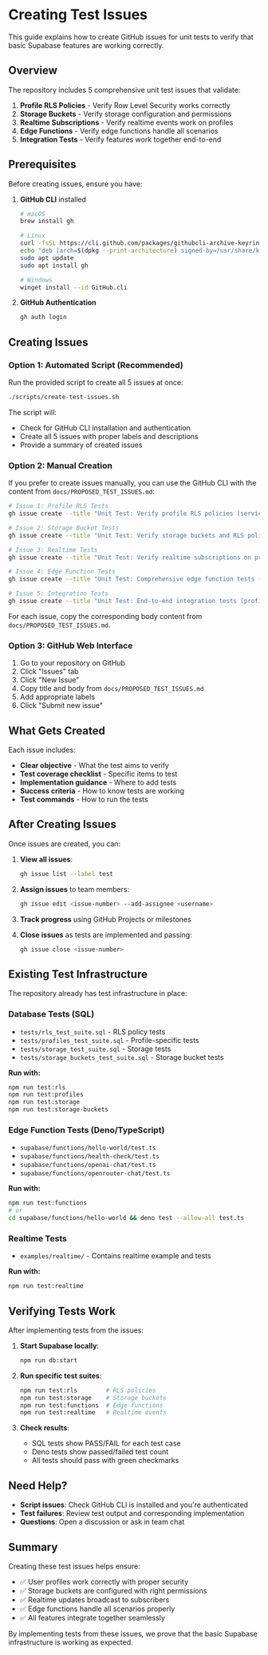 # Creating Test Issues

This guide explains how to create GitHub issues for unit tests to verify that basic Supabase features are working correctly.

## Overview

The repository includes 5 comprehensive unit test issues that validate:

1. **Profile RLS Policies** - Verify Row Level Security works correctly
2. **Storage Buckets** - Verify storage configuration and permissions
3. **Realtime Subscriptions** - Verify realtime events work on profiles
4. **Edge Functions** - Verify edge functions handle all scenarios
5. **Integration Tests** - Verify features work together end-to-end

## Prerequisites

Before creating issues, ensure you have:

1. **GitHub CLI** installed
   ```bash
   # macOS
   brew install gh
   
   # Linux
   curl -fsSL https://cli.github.com/packages/githubcli-archive-keyring.gpg | sudo dd of=/usr/share/keyrings/githubcli-archive-keyring.gpg
   echo "deb [arch=$(dpkg --print-architecture) signed-by=/usr/share/keyrings/githubcli-archive-keyring.gpg] https://cli.github.com/packages stable main" | sudo tee /etc/apt/sources.list.d/github-cli.list > /dev/null
   sudo apt update
   sudo apt install gh
   
   # Windows
   winget install --id GitHub.cli
   ```

2. **GitHub Authentication**
   ```bash
   gh auth login
   ```

## Creating Issues

### Option 1: Automated Script (Recommended)

Run the provided script to create all 5 issues at once:

```bash
./scripts/create-test-issues.sh
```

The script will:
- Check for GitHub CLI installation and authentication
- Create all 5 issues with proper labels and descriptions
- Provide a summary of created issues

### Option 2: Manual Creation

If you prefer to create issues manually, you can use the GitHub CLI with the content from `docs/PROPOSED_TEST_ISSUES.md`:

```bash
# Issue 1: Profile RLS Tests
gh issue create --title "Unit Test: Verify profile RLS policies (service role, CRUD operations)" --label "test,enhancement"

# Issue 2: Storage Bucket Tests
gh issue create --title "Unit Test: Verify storage buckets and RLS policies" --label "test,enhancement"

# Issue 3: Realtime Tests
gh issue create --title "Unit Test: Verify realtime subscriptions on profiles table" --label "test,enhancement"

# Issue 4: Edge Function Tests
gh issue create --title "Unit Test: Comprehensive edge function tests (CORS, auth, errors)" --label "test,enhancement"

# Issue 5: Integration Tests
gh issue create --title "Unit Test: End-to-end integration tests (profile creation, storage, realtime)" --label "test,enhancement,integration"
```

For each issue, copy the corresponding body content from `docs/PROPOSED_TEST_ISSUES.md`.

### Option 3: GitHub Web Interface

1. Go to your repository on GitHub
2. Click "Issues" tab
3. Click "New Issue"
4. Copy title and body from `docs/PROPOSED_TEST_ISSUES.md`
5. Add appropriate labels
6. Click "Submit new issue"

## What Gets Created

Each issue includes:

- **Clear objective** - What the test aims to verify
- **Test coverage checklist** - Specific items to test
- **Implementation guidance** - Where to add tests
- **Success criteria** - How to know tests are working
- **Test commands** - How to run the tests

## After Creating Issues

Once issues are created, you can:

1. **View all issues**:
   ```bash
   gh issue list --label test
   ```

2. **Assign issues** to team members:
   ```bash
   gh issue edit <issue-number> --add-assignee <username>
   ```

3. **Track progress** using GitHub Projects or milestones

4. **Close issues** as tests are implemented and passing:
   ```bash
   gh issue close <issue-number>
   ```

## Existing Test Infrastructure

The repository already has test infrastructure in place:

### Database Tests (SQL)
- `tests/rls_test_suite.sql` - RLS policy tests
- `tests/profiles_test_suite.sql` - Profile-specific tests
- `tests/storage_test_suite.sql` - Storage tests
- `tests/storage_buckets_test_suite.sql` - Storage bucket tests

**Run with:**
```bash
npm run test:rls
npm run test:profiles
npm run test:storage
npm run test:storage-buckets
```

### Edge Function Tests (Deno/TypeScript)
- `supabase/functions/hello-world/test.ts`
- `supabase/functions/health-check/test.ts`
- `supabase/functions/openai-chat/test.ts`
- `supabase/functions/openrouter-chat/test.ts`

**Run with:**
```bash
npm run test:functions
# or
cd supabase/functions/hello-world && deno test --allow-all test.ts
```

### Realtime Tests
- `examples/realtime/` - Contains realtime example and tests

**Run with:**
```bash
npm run test:realtime
```

## Verifying Tests Work

After implementing tests from the issues:

1. **Start Supabase locally**:
   ```bash
   npm run db:start
   ```

2. **Run specific test suites**:
   ```bash
   npm run test:rls        # RLS policies
   npm run test:storage    # Storage buckets
   npm run test:functions  # Edge functions
   npm run test:realtime   # Realtime events
   ```

3. **Check results**:
   - SQL tests show PASS/FAIL for each test case
   - Deno tests show passed/failed test count
   - All tests should pass with green checkmarks

## Need Help?

- **Script issues**: Check GitHub CLI is installed and you're authenticated
- **Test failures**: Review test output and corresponding implementation
- **Questions**: Open a discussion or ask in team chat

## Summary

Creating these test issues helps ensure:
- ✅ User profiles work correctly with proper security
- ✅ Storage buckets are configured with right permissions
- ✅ Realtime updates broadcast to subscribers
- ✅ Edge functions handle all scenarios properly
- ✅ All features integrate together seamlessly

By implementing tests from these issues, we prove that the basic Supabase infrastructure is working as expected.
